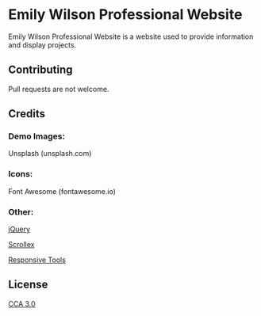# Emily Wilson Professional Website
Emily Wilson Professional Website is a website used to provide information and display projects.


## Contributing

Pull requests are not welcome.


## Credits

### Demo Images:
Unsplash (unsplash.com)
### Icons:
Font Awesome (fontawesome.io)
### Other:
[jQuery](https://jquery.com/)

[Scrollex](https://github.com/ajlkn/jquery.scrollex)

[Responsive Tools](https://github.com/ajlkn/responsive-tools)


## License

[CCA 3.0](https://html5up.net/license)